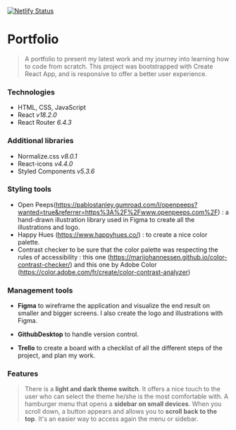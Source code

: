 [![Netlify Status](https://api.netlify.com/api/v1/badges/ab9aa8af-1038-4458-9f7c-08da238a03c8/deploy-status)](https://app.netlify.com/sites/portfolio-chd/deploys)

# Portfolio

> A portfolio to present my latest work and my journey into learning how to code from scratch.
> This project was bootstrapped with Create React App, and is responsive to offer a better user experience.

### Technologies

>

- HTML, CSS, JavaScript
- React _v18.2.0_
- React Router _6.4.3_
  >

### Additional libraries

>

- Normalize.css _v8.0.1_
- React-icons _v4.4.0_
- Styled Components _v5.3.6_
  >

### Styling tools

>

- Open Peeps(https://pablostanley.gumroad.com/l/openpeeps?wanted=true&referrer=https%3A%2F%2Fwww.openpeeps.com%2F) : a hand-drawn illustration library used in Figma to create all the illustrations and logo.
- Happy Hues (https://www.happyhues.co/) : to create a nice color palette.
- Contrast checker to be sure that the color palette was respecting the rules of accessibility : this one (https://marijohannessen.github.io/color-contrast-checker/) and this one by Adobe Color (https://color.adobe.com/fr/create/color-contrast-analyzer)
  >

### Management tools

>

- **Figma** to wireframe the application and visualize the end result on smaller and bigger screens. I also create the logo and illustrations with Figma.
  >
- **GithubDesktop** to handle version control.
  >
- **Trello** to create a board with a checklist of all the different steps of the project, and plan my work.
  >

### Features

> There is a **light and dark theme switch**. It offers a nice touch to the user who can select the theme he/she is the most comfortable with.
> A hamburger menu that opens a **sidebar on small devices**.
> When you scroll down, a button appears and allows you to **scroll back to the top**. It's an easier way to access again the menu or sidebar.
